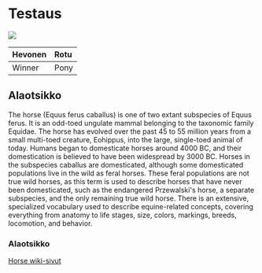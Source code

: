 # Testaus

![](https://upload.wikimedia.org/wikipedia/commons/d/de/Nokota_Horses_cropped.jpg)

| Hevonen | Rotu |
|:--------|:-----|
|Winner | Pony |


## Alaotsikko

The horse (Equus ferus caballus) is one of two extant subspecies of Equus ferus. It is an odd-toed ungulate mammal belonging to the taxonomic family Equidae. The horse has evolved over the past 45 to 55 million years from a small multi-toed creature, Eohippus, into the large, single-toed animal of today. Humans began to domesticate horses around 4000 BC, and their domestication is believed to have been widespread by 3000 BC. Horses in the subspecies caballus are domesticated, although some domesticated populations live in the wild as feral horses. These feral populations are not true wild horses, as this term is used to describe horses that have never been domesticated, such as the endangered Przewalski's horse, a separate subspecies, and the only remaining true wild horse. There is an extensive, specialized vocabulary used to describe equine-related concepts, covering everything from anatomy to life stages, size, colors, markings, breeds, locomotion, and behavior.

### Alaotsikko

[Horse wiki-sivut](https://en.wikipedia.org/wiki/Horse)
